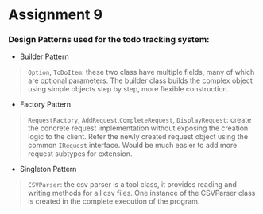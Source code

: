 # Assignment 9

### Design Patterns used for the todo tracking system:
* Builder Pattern
>```Option```, ```ToDoItem```: these two class have multiple fields, many of which are optional parameters.
The builder class builds the complex object using simple objects step by step, more flexible construction.

* Factory Pattern
>```RequestFactory```, ```AddRequest```,```CompleteRequest```, ```DisplayRequest```: create the concrete request implementation
>without exposing the creation logic to the client. Refer the newly created request object using the common ```IRequest``` interface.
>Would be much easier to add more request subtypes for extension.
>

* Singleton Pattern
>```CSVParser```: the csv parser is a tool class, it provides reading and writing methods for all csv files. One instance of the CSVParser 
>class is created in the complete execution of the program.  
